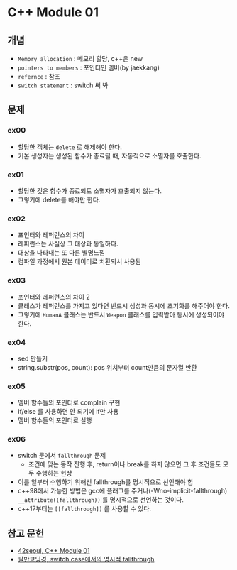 # C++ Module 01

## 개념
- `Memory allocation` : 메모리 할당, c++은 new
- `pointers to members` : 포인터인 멤버(by jaekkang)
- `refernce` : 참조
- `switch statement` : switch 써 봐

## 문제

### ex00

- 할당한 객체는 `delete` 로 해제해야 한다.
- 기본 생성자는 생성된 함수가 종료될 때, 자동적으로 소멸자를 호출한다.

### ex01

- 할당한 것은 함수가 종료되도 소멸자가 호출되지 않는다.
- 그렇기에 delete를 해야만 한다.

### ex02

- 포인터와 레퍼런스의 차이
- 레퍼런스는 사실상 그 대상과 동일하다.
- 대상을 나타내는 또 다른 별명느낌
- 컴파일 과정에서 원본 데이터로 치환되서 사용됨

### ex03

- 포인터와 레퍼런스의 차이 2
- 클래스가 레퍼런스를 가지고 있다면 반드시 생성과 동시에 초기화를 해주어야 한다.
- 그렇기에 `HumanA` 클래스는 반드시 `Weapon` 클래스를 입력받아 동시에 생성되어야 한다.

### ex04

- sed 만들기
- string.substr(pos, count): pos 위치부터 count만큼의 문자열 반환

### ex05

- 멤버 함수들의 포인터로 complain 구현
- if/else 를 사용하면 안 되기에 if만 사용
- 멤버 함수들의 포인터로 실행

### ex06

- switch 문에서 `fallthrough` 문제
  - 조건에 맞는 동작 진행 후, return이나 break를 하지 않으면 그 후 조건들도 모두 수행하는 현상
- 이를 일부러 수행하기 위해선 fallthrough를 명시적으로 선언해야 함
- c++98에서 가능한 방법은 gcc에 플래그를 주거나(-Wno-implicit-fallthrough) `__attribute((fallthrough))` 를 명시적으로 선언하는 것이다.
- c++17부터는 `[[fallthrough]]` 를 사용할 수 있다.

## 참고 문헌
- [42seoul, C++ Module 01](https://cdn.intra.42.fr/pdf/pdf/82232/en.subject.pdf)
- [팔만코딩경, switch case에서의 명시적 fallthrough](https://80000coding.oopy.io/e570df15-29ef-4642-9045-4f72795785e9)